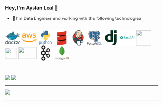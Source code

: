  ### Hey, I'm Ayslan Leal 👋

- 🔭 I'm Data Engineer and working with the following technologies

 <div style="display: inline_block"><br>

   <img align="center" height="50" width="50" src="https://github.com/devicons/devicon/blob/v2.14.0/icons/docker/docker-original-wordmark.svg" />
   <img align="center" height="50" width="50" src="https://github.com/devicons/devicon/blob/v2.14.0/icons/amazonwebservices/amazonwebservices-plain-wordmark.svg" />
   <img align="center" height="50" width="50" src="https://github.com/devicons/devicon/blob/v2.14.0/icons/python/python-original-wordmark.svg" />
   <img align="center" height="50" width="50" src="https://github.com/devicons/devicon/blob/v2.14.0/icons/scala/scala-original.svg" />
   <img align="center" height="50" width="50" src="https://github.com/devicons/devicon/blob/v2.14.0/icons/jenkins/jenkins-original.svg" />
   <img align="center" height="50" width="50" src="https://github.com/devicons/devicon/blob/v2.14.0/icons/postgresql/postgresql-original-wordmark.svg" />
   <img align="center" height="50" width="50" src="https://github.com/devicons/devicon/blob/v2.14.0/icons/django/django-plain.svg" />
   <img align="center" height="50" width="50" src="https://github.com/devicons/devicon/blob/master/icons/fastapi/fastapi-original-wordmark.svg" />
   <img align="center" height="50" width="50" src="https://github.com/devicons/devicon/blob/v2.14.0/icons/icons/git/git-original.svg" />
   <img align="center" height="35" width="40" src="https://airflow.apache.org/docs/apache-airflow/1.10.15/_images/pin_large.png" />
   <img align="center" height="40" width="60" src="https://upload.wikimedia.org/wikipedia/commons/thumb/f/f3/Apache_Spark_logo.svg/1200px-Apache_Spark_logo.svg.png" />
   <img align="center" height="50" width="50" src="https://github.com/devicons/devicon/blob/master/icons/apachekafka/apachekafka-original.svg" />
   <img align="center" height="50" width="50" src="https://github.com/devicons/devicon/blob/master/icons/mongodb/mongodb-original-wordmark.svg" />


   
</div>
 <br>
 <br>
 <p>
  <img src="http://views.whatilearened.today/views/github/ayslanleal/views.svg"/> 
  <a href="https://github.com/ayslanleal?tab=repositories"><img src="https://badges.frapsoft.com/os/v2/open-source.svg?v=103"/></a></p>
<hr>
<div>
  <a href="https://github.com/ayslanleal">
  <img height="180em" src="https://github-readme-stats.vercel.app/api?username=ayslanleal&show_icons=true&theme=dark&include_all_commits=true&count_private=true"/>
</div>
<hr>





<!--
**ayslanleal/ayslanleal** is a ✨ _special_ ✨ repository because its `README.md` (this file) appears on your GitHub profile.

Here are some ideas to get you started:

- 🔭 I’m currently working on ...
- 🌱 I’m currently learning ...
- 👯 I’m looking to collaborate on ...
- 🤔 I’m looking for help with ...
- 💬 Ask me about ...
- 📫 How to reach me: ...
- 😄 Pronouns: ...
- ⚡ Fun fact: ...
-->
